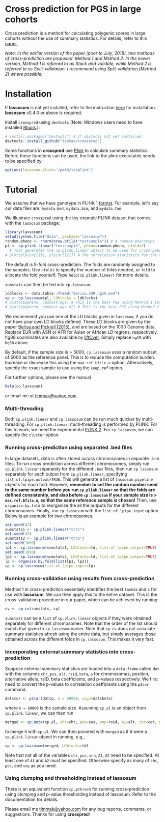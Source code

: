 Cross prediction for PGS in large cohorts
=======================
  
Cross prediction is a method for calculating polygenic scores in large cohorts without the use of summary statistics. For details, refer to this [paper](https://www.biorxiv.org/content/early/2018/01/23/252270). 

_Note: In the earlier version of the paper (prior to July, 2018), two methods of cross-prediction are proposed: Method 1 and Method 2. In the newer version, Method 1 is referred to as Stack and validate, while Method 2 is referred to as Split-validation. I recommend using Split-validation (Method 2) where possible._

# Installation

If **lassosum** is not yet installed, refer to the instruction [here](https://github.com/tshmak/lassosum#installation) for installation. **lassosum** v0.4.0 or above is required. 

Install `crosspred` using `devtools` (Note: Windows users need to have installed [Rtools](https://cran.r-project.org/bin/windows/Rtools/).): 
```r
# install.packages("devtools") # If devtools not yet installed. 
devtools::install_github("tshmak/crosspred")
```

Some functions in **crosspred** use [Plink](https://www.cog-genomics.org/plink2/) to calculate summary statistics. Before these functions can be used, the link to the plink executable needs to be specified by: 
```r
options(lassosum.plink='/path/to/plink')
```

# Tutorial

We assume that we have genotype in PLINK 1 [format](https://www.cog-genomics.org/plink/1.9/input#bed). For example, let's say our data files are: `mydata.bed`, `mydata.bim`, and `mydata.fam`. 

We illustrate `crosspred` using the toy example PLINK dataset that comes with the `lassosum` package: 
```r
library(lassosum) 
setwd(system.file("data", package="lassosum"))
random.pheno <- rnorm(nrow.bfile("testsample")) # A random phenotype
pl <- cp.plink.linear("testsample", pheno=random.pheno, nfold=2) 
  # This generates the cp.plink.linear object to be used for cross-prediction.
# plot(pl$cor[[1]], pl$cor[[2]]) # The correlation statistics for the two folds can be obtained thus. 
```
The default is 5-fold cross-prediction. The folds are randomly assigned to the samples. Use `nfolds` to specify the number of folds needed, or `fold` to allocate the fold yourself. Type `help(cp.plink.linear)` for more details. 

`sumstats` can then be fed into `cp.lassosum`. 
```r 
ldblocks <- data.table::fread("Berisa.EUR.hg19.bed")
cp <- cp.lassosum(pl, LDblocks = ldblocks)
# plot(cp$pheno, cp$best.pgs) # This is the best PGS using Method 1 (Stack and validate)
# plot(cp$pheno, cp$best.pgs.m2) # This is the best PGS using Method 2 (Split-validation)
```
We recommend you use one of the LD blocks given in `lassosum`, if you do not have your own LD blocks defined. These LD blocks are given by the paper [Berisa and Pickrell (2015)](https://academic.oup.com/bioinformatics/article/32/2/283/1743626/Approximately-independent-linkage-disequilibrium), and are based on the 1000 Genome data. Replace EUR with ASN or AFR for Asian or African LD regions, respectively. hg38 coordinates are also available by [liftOver](https://genome.sph.umich.edu/wiki/LiftOver). Simply replace `hg19` with `hg38` above. 

By default, if the sample size is > 5000, `cp.lassosum` uses a random subset of 5000 as the reference panel. This is to reduce the computation burden. Increase or decrease this using the `max.ref.bfile.n` option. Alternatively, specify the exact sample to use using the `keep.ref` option. 

For further options, please see the manual
```r
help(cp.lassosum)
```
or email me at <timmak@yahoo.com>. 

### Multi-threading 
Both `cp.plink.linear` and `cp.lassosum` can be run much quicker by multi-threading. For `cp.plink.linear`, multi-threading is performed by PLINK. For this to work, we need the experimental [PLINK 2](https://www.cog-genomics.org/plink/2.0/). For `cp.lassosum`, we can specify the `cluster` option. 

### Running cross-prediction using separated .bed files
In large datasets, data is often stored across chromosomes in separate `.bed` files. To run cross prediction across different chromosomes, simply run `cp.plink.linear` separately for the different `.bed` files, then run `cp.lassosum` separately for each output from `cp.plink.linear`, specifying `list.of.lpipe.output=TRUE`. This will generate a list of `lassosum.pipeline` objects for each fold. However, **remember to set the random number seed to the same number before you run `cp.plink.linear` so that the folds are defined consistently, and also before `cp.lassosum` if your sample size is > `max.ref.bfile.n`, so that the same reference sample is chosen!** Then, use `organize.by.fold` to reorganize the all the outputs for the different chromosomes. Finally, run `cp.lassosum` with the `list.of.lpipe.input` option. Below is an example for two chromosomes. 
```r
set.seed(42)
sumstats1 <- cp.plink.linear("chr1")
set.seed(42)
sumstats2 <- cp.plink.linear("chr2")
set.seed(1000)
lp1 <- cp.lassosum(sumstats1, LDblocks=ld, list.of.lpipe.output=TRUE)
set.seed(1000)
lp2 <- cp.lassosum(sumstats2, LDblocks=ld, list.of.lpipe.output=TRUE)
lp <- organize.by.fold(list(lp1, lp2))
cp <- cp.lassosum(list.of.lpipe.input=lp)
```
### Running cross-validation using results from cross-prediction
Method 1 in cross-prediction essentially identifies the best `lambda` and `s` for use with **lassosum**. We can then apply this to the entire dataset. This is the cross-validation procedure in our paper, which can be achieved by running: 
```r
cv <- cp.cv(sumstats, cp)
```
`sumstats` can be a `list` of `cp.plink.linear` objects if they were obtained separately for different chromosomes. Note that the order of the list should match that given to `cp.lassosum` earlier. Note that `cp.cv` does not calculate summary statistics afresh using the entire data, but simply averages those obtained across the different folds in `cp.lassosum`. This makes it very fast. 

### Incorporating external summary statistics into cross-prediction 
Suppose external summary statistics are loaded into a `data.frame` called `dat` with the columns `chr`, `pos`, `alt`, `rsid`, `beta`, `p` for chromosomes, position, alternative allele, rsID, beta coefficients, and p-values respectively. We first need to convert the p-values to correlation coefficients using the `p2cor` command: 
```r
dat$cor <- p2cor(dat$p, n = 60000, sign=dat$beta)
```
where `n = 60000` is the sample size. Assuming `cp.pl` is an object from `cp.plink.linear`, we can then run 
```r
merged <- cp.meta(cp.pl, chr=chr, pos=pos, snp=rsid, A1=alt, cor=cor, n=60000)
```
to merge it with `cp.pl`. We can then proceed with `merged` as if it were a `cp.plink.linear` object in running, e.g., 
```r 
cp <- cp.lassosum(merged, LDblocks=ld)
```
Note that not all of the variables `chr`, `pos`, `snp`, `A1`, `A2` need to be specified. At least one of `A1` and `A2` must be specified. Otherwise specify as many of `chr`, `pos`, and `snp` as you need. 

### Using clumping and thresholding instead of lassosum
There is an equivalent function `cp.pthresh` for running cross-prediction using clumping and p-value thresholding instead of lassosum. Refer to the documentation for details. 

Please email me <timmak@yahoo.com> for any bug reports, comments, or suggestions. Thanks for using **crosspred**!




